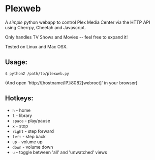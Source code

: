 
# Plexweb

A *simple* python webapp to control Plex Media Center via the HTTP API using Cherrpy, Cheetah and Javascript.

Only handles TV Shows and Movies -- feel free to expand it!

Tested on Linux and Mac OSX.
    
## Usage:

    $ python2 /path/to/plexweb.py

(And open 'http://[hostname/IP]:8082[webroot]' in your browser)

## Hotkeys:

* `h`     - home
* `l`     - library
* `space` - play/pause
* `x`     - stop
* `right` - step forward
* `left`  - step back
* `up`    - volume up
* `down`  - volume down
* `u`     - toggle between 'all' and 'unwatched' views

